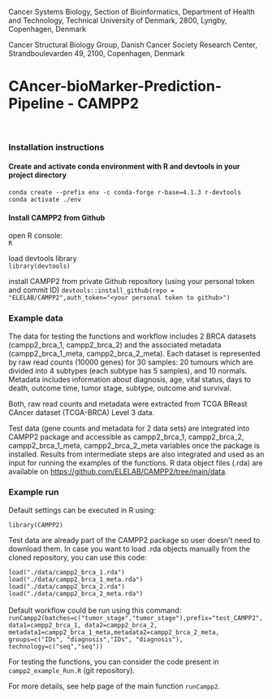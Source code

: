 Cancer Systems Biology, Section of Bioinformatics, Department of Health and Technology, Technical University of Denmark, 2800, Lyngby, Copenhagen, Denmark

Cancer Structural Biology Group, Danish Cancer Society Research Center, Strandboulevarden 49, 2100, Copenhagen, Denmark

# CAncer-bioMarker-Prediction-Pipeline - CAMPP2  #
<br/>

### Installation instructions

#### Create and activate conda environment with R and devtools in your project directory
`conda create --prefix env -c conda-forge r-base=4.1.3 r-devtools` <br/>
`conda activate ./env`


#### Install CAMPP2 from Github
open R console: <br/>
`R` <br/>


load devtools library <br/>
`library(devtools)`

install CAMPP2 from private Github repository (using your personal token and commit ID)
`devtools::install_github(repo = "ELELAB/CAMPP2",auth_token="<your personal token to github>")`

### Example data
The data for testing the functions and workflow includes 2 BRCA datasets (campp2_brca_1, campp2_brca_2) and the associated metadata (campp2_brca_1_meta, campp2_brca_2_meta). Each dataset is represented by raw read counts (10000 genes) for 30 samples: 20 tumours which are divided into 4 subtypes (each subtype has 5 samples), and 10 normals. Metadata includes information about diagnosis, age, vital status, days to death, outcome time, tumor stage, subtype, outcome and survival.

Both, raw read counts and metadata were extracted from TCGA BReast CAncer dataset (TCGA-BRCA) Level 3 data. 

Test data (gene counts and metadata for 2 data sets) are integrated into CAMPP2 package and accessible as campp2_brca_1, campp2_brca_2, campp2_brca_1_meta, campp2_brca_2_meta variables once the package is installed. Results from intermediate steps are also integrated and used as an input for running the examples of the functions. R data object files (.rda) are available on https://github.com/ELELAB/CAMPP2/tree/main/data. 


### Example run
Default settings can be executed in R using:

`library(CAMPP2)`

Test data are already part of the CAMPP2 package so user doesn't need to download them. In case you want to load .rda objects manually from the cloned repository, you can use this code:

`load("./data/campp2_brca_1.rda")` 
<br/>
`load("./data/campp2_brca_1_meta.rda")` 
<br/>
`load("./data/campp2_brca_2.rda")` 
<br/>
`load("./data/campp2_brca_2_meta.rda")` 
<br/>
<br/>
Default workflow could be run using this command: 
<br/>
`runCampp2(batches=c("tumor_stage","tumor_stage"),prefix="test_CAMPP2", data1=campp2_brca_1, data2=campp2_brca_2, metadata1=campp2_brca_1_meta,metadata2=campp2_brca_2_meta, groups=c("IDs", "diagnosis","IDs", "diagnosis"), technology=c("seq","seq"))`
<br/>

For testing the functions, you can consider the code present in `campp2_example_Run.R` (git repository). <br/>

For more details, see help page of the main function `runCampp2`.
